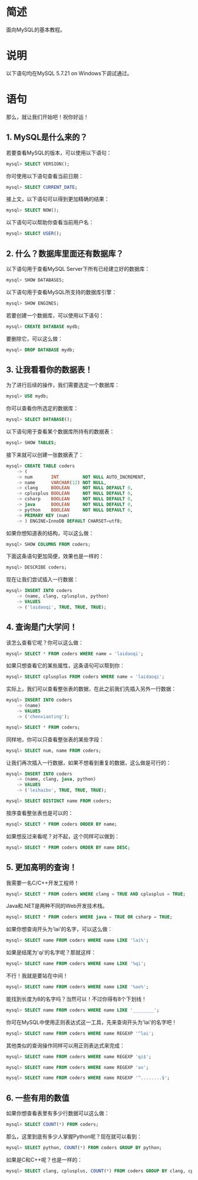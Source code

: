 # 简述

面向MySQL的基本教程。

# 说明

以下语句均在MySQL 5.7.21 on Windows下调试通过。

# 语句

那么，就让我们开始吧！祝你好运！

## 1. MySQL是什么来的？

若要查看MySQL的版本，可以使用以下语句：

```sql
mysql> SELECT VERSION();
```

你可使用以下语句查看当前日期：

```sql
mysql> SELECT CURRENT_DATE;
```

接上文，以下语句可以得到更加精确的结果：

```sql
mysql> SELECT NOW();
```

以下语句可以帮助你查看当前用户名：

```sql
mysql> SELECT USER();
```

## 2. 什么？数据库里面还有数据库？

以下语句用于查看MySQL Server下所有已经建立好的数据库：

```sql
mysql> SHOW DATABASES;
```

以下语句用于查看MySQL所支持的数据库引擎：

```sql
mysql> SHOW ENGINES;
```

若要创建一个数据库，可以使用以下语句：

```sql
mysql> CREATE DATABASE mydb;
```

要删除它，可以这么做：

```sql
mysql> DROP DATABASE mydb;
```

## 3. 让我看看你的数据表！

为了进行后续的操作，我们需要选定一个数据库：

```sql
mysql> USE mydb;
```

你可以查看你所选定的数据库：

```sql
mysql> SELECT DATABASE();
```

以下语句用于查看某个数据库所持有的数据表：

```sql
mysql> SHOW TABLES;
```

接下来就可以创建一张数据表了：

```sql
mysql> CREATE TABLE coders
    -> (
    -> num       INT         NOT NULL AUTO_INCREMENT,
    -> name      VARCHAR(12) NOT NULL,
    -> clang     BOOLEAN     NOT NULL DEFAULT 0,
    -> cplusplus BOOLEAN     NOT NULL DEFAULT 0,
    -> csharp    BOOLEAN     NOT NULL DEFAULT 0,
    -> java      BOOLEAN     NOT NULL DEFAULT 0,
    -> python    BOOLEAN     NOT NULL DEFAULT 0,
    -> PRIMARY KEY (num)
    -> ) ENGINE=InnoDB DEFAULT CHARSET=utf8;
```

如果你想知道表的结构，可以这么做：

```sql
mysql> SHOW COLUMNS FROM coders;
```

下面这条语句更加简便，效果也是一样的：

```sql
mysql> DESCRIBE coders;
```

现在让我们尝试插入一行数据：

```sql
mysql> INSERT INTO coders
    -> (name, clang, cplusplus, python)
    -> VALUES
    -> ('laidaoqi', TRUE, TRUE, TRUE);
```

## 4. 查询是门大学问！ 

该怎么查看它呢？你可以这么做：

```sql
mysql> SELECT * FROM coders WHERE name = 'laidaoqi';
```

如果只想查看它的某些属性，这条语句可以帮到你：

```sql
mysql> SELECT cplusplus FROM coders WHERE name = 'laidaoqi';
```

实际上，我们可以查看整张表的数据，在此之前我们先插入另外一行数据：

```sql
mysql> INSERT INTO coders
    -> (name)
    -> VALUES
    -> ('chenxiaoting');

mysql> SELECT * FROM coders;
```

同样地，你可以只查看整张表的某些字段：

```sql
mysql> SELECT num, name FROM coders;
```

让我们再次插入一行数据，如果不想看到重复的数据，这么做是可行的：

```sql
mysql> INSERT INTO coders
    -> (name, clang, java, python)
    -> VALUES
    -> ('leihaibo', TRUE, TRUE, TRUE);

mysql> SELECT DISTINCT name FROM coders;
```

按序查看整张表也是可以的：

```sql
mysql> SELECT * FROM coders ORDER BY name;
```

如果想反过来看呢？对不起，这个同样可以做到：

```sql
mysql> SELECT * FROM coders ORDER BY name DESC;
```

## 5. 更加高明的查询！

我需要一名C/C++开发工程师！

```sql
mysql> SELECT * FROM coders WHERE clang = TRUE AND cplusplus = TRUE;
```

Java和.NET是两种不同的Web开发技术栈。

```sql
mysql> SELECT * FROM coders WHERE java = TRUE OR csharp = TRUE;
```

如果你想查询开头为'lai'的名字，可以这么做：

```sql
mysql> SELECT name FROM coders WHERE name LIKE 'lai%';
```

如果是结尾为'qi'的名字呢？那就这样：

```sql
mysql> SELECT name FROM coders WHERE name LIKE '%qi';
```

不行！我就是要站在中间！

```sql
mysql> SELECT name FROM coders WHERE name LIKE '%ao%';
```

能找到长度为8的名字吗？当然可以！不过你得有8个下划线！

```sql
mysql> SELECT name FROM coders WHERE name LIKE '________';
```

你可在MySQL中使用正则表达式这一工具，先来查询开头为'lai'的名字吧！

```sql
mysql> SELECT name FROM coders WHERE name REGEXP '^lai';
```

其他类似的查询操作同样可以用正则表达式来完成：

```sql
mysql> SELECT name FROM coders WHERE name REGEXP 'qi$';

mysql> SELECT name FROM coders WHERE name REGEXP 'ao';

mysql> SELECT name FROM coders WHERE name REGEXP '^........$';
```

## 6. 一些有用的数值

如果你想查看表里有多少行数据可以这么做：

```sql
mysql> SELECT COUNT(*) FROM coders;
```

那么，这里到底有多少人掌握Python呢？现在就可以看到：

```sql
mysql> SELECT python, COUNT(*) FROM coders GROUP BY python;
```

如果是C和C++呢？也是一样的：

```sql
mysql> SELECT clang, cplusplus, COUNT(*) FROM coders GROUP BY clang, cplusplus;
```
